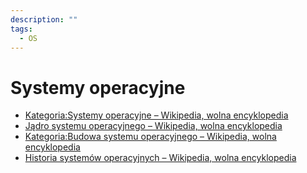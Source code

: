 ```yaml
---
description: ""
tags:
  - OS
---
```


# Systemy operacyjne

- [Kategoria:Systemy operacyjne – Wikipedia, wolna encyklopedia](https://pl.wikipedia.org/wiki/Kategoria:Systemy_operacyjne)
- [Jądro systemu operacyjnego – Wikipedia, wolna encyklopedia](https://pl.wikipedia.org/wiki/J%C4%85dro_systemu_operacyjnego)
- [Kategoria:Budowa systemu operacyjnego – Wikipedia, wolna encyklopedia](https://pl.wikipedia.org/wiki/Kategoria:Budowa_systemu_operacyjnego)
- [Historia systemów operacyjnych – Wikipedia, wolna encyklopedia](https://pl.wikipedia.org/wiki/Historia_system%C3%B3w_operacyjnych)
